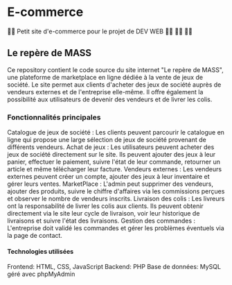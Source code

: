 # E-commerce
:man_technologist: Petit site d'e-commerce pour le projet de DEV WEB :woman_technologist: :woman_technologist: :woman_technologist:

## Le repère de MASS
Ce repository contient le code source du site internet "Le repère de MASS", une plateforme de marketplace en ligne dédiée à la vente de jeux de société. Le site permet aux clients d'acheter des jeux de société auprès de vendeurs externes et de l'entreprise elle-même. Il offre également la possibilité aux utilisateurs de devenir des vendeurs et de livrer les colis.

### Fonctionnalités principales
Catalogue de jeux de société : Les clients peuvent parcourir le catalogue en ligne qui propose une large sélection de jeux de société provenant de différents vendeurs.
Achat de jeux : Les utilisateurs peuvent acheter des jeux de société directement sur le site. Ils peuvent ajouter des jeux à leur panier, effectuer le paiement, suivre l'état de leur commande, retourner un article et même télécharger leur facture.
Vendeurs externes : Les vendeurs externes peuvent créer un compte, ajouter des jeux à leur inventaire et gérer leurs ventes.
MarketPlace : L'admin peut supprimer des vendeurs, ajouter des produits, suivre le chiffre d'affaires via les commissions perçues et observer le nombre de vendeurs inscrits.
Livraison des colis : Les livreurs ont la responsabilité de livrer les colis aux clients. Ils peuvent obtenir directement via le site leur cycle de livraison, voir leur historique de livraisons et suivre l'état des livraisons.
Gestion des commandes : L'entreprise doit validé les commandes et gérer les problèmes éventuels via la page de contact.

#### Technologies utilisées
Frontend: HTML, CSS, JavaScript
Backend: PHP
Base de données: MySQL géré avec phpMyAdmin
